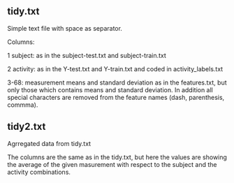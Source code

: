 tidy.txt
--------
Simple text file with space as separator.

Columns:

1 subject: as in the subject-test.txt and subject-train.txt

2 activity: as in the Y-test.txt and Y-train.txt and coded in activity_labels.txt

3-68: measurement means and standard deviation as in the features.txt, but only those which contains means and standard deviation. In addition all special characters are removed from the feature names (dash, parenthesis, commma).

tidy2.txt
---------
Agrregated data from tidy.txt

The columns are the same as in the tidy.txt, but here the values are showing the average of the given masurement with respect to the subject and the activity combinations.  
